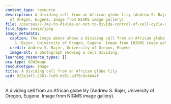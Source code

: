 ```yaml
---
content_type: resource
description: A dividing cell from an African globe lily (Andrew S. Bajer, University
  of Oregon, Eugene. Image from NIGMS image gallery).
file: /courses/7-342-to-divide-or-not-to-divide-control-of-cell-cycle-and-growth-by-extracellular-cues-fall-2012/922e14f123617cd9dd51ad79c9c4b4af_7-342f12.jpg
file_type: image/jpeg
image_metadata:
  caption: The image above shows a dividing cell from an African globe lily (Andrew
    S. Bajer, University of Oregon, Eugene. Image from [NIGMS image gallery](http://images.nigms.nih.gov/index.cfm)).
  credit: Andrew S. Bajer, University of Oregon, Eugene
  image-alt: a photograph showing a cell dividing.
learning_resource_types: []
ocw_type: OCWImage
resourcetype: Image
title: A dividing cell from an African globe lily
uid: 922e14f1-2361-7cd9-dd51-ad79c9c4b4af
---
```

A dividing cell from an African globe lily (Andrew S. Bajer, University of Oregon, Eugene. Image from NIGMS image gallery).